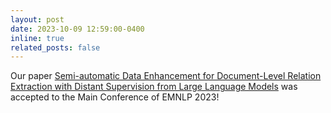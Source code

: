 ```yaml
---
layout: post
date: 2023-10-09 12:59:00-0400
inline: true
related_posts: false
---
```


Our paper [Semi-automatic Data Enhancement for Document-Level Relation
Extraction with Distant Supervision from Large Language Models](https://openreview.net/forum?id=fzb2sxexWN&referrer=%5BAuthor%20Console%5D(%2Fgroup%3Fid%3DEMNLP%2F2023%2FConference%2FAuthors%23your-submissions)) was accepted to the Main Conference of EMNLP 2023!
